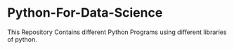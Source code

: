 # Python-For-Data-Science
This Repository Contains different Python Programs using different libraries of python.
